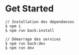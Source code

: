 # Get Started

```shell
// Installation des dépendances
$ npm i
$ npm run back:install

// Démarrage des services
$ npm run back:dev
$ npm run dev
```